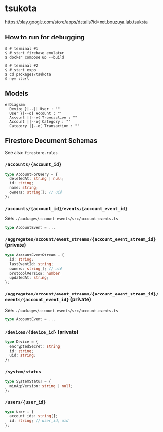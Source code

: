 # tsukota

<https://play.google.com/store/apps/details?id=net.bouzuya.lab.tsukota>

## How to run for debugging

```console
$ # terminal #1
$ # start firebase emulator
$ docker compose up --build

$ # terminal #2
$ # start expo
$ cd packages/tsukota
$ npm start
```

## Models

```mermaid
erDiagram
  Device }|--|| User : ""
  User }|--o{ Account : ""
  Account ||--o{ Transaction : ""
  Account ||--o{ Category : ""
  Category ||--o{ Transaction : ""
```

## Firestore Document Schemas

See also: `firestore.rules`

### `/accounts/{account_id}`

```typescript
type AccountForQuery = {
  deletedAt: string | null;
  id: string;
  name: string;
  owners: string[]; // uid
};
```

### `/accounts/{account_id}/events/{account_event_id}`

See: `./packages/account-events/src/account-events.ts`

```typescript
type AccountEvent = ...
```

### `/aggregates/account/event_streams/{account_event_stream_id}` (private)

```typescript
type AccountEventStream = {
  id: string;
  lastEventId: string;
  owners: string[]; // uid
  protocolVersion: number;
  updatedAt: string;
};
```

### `/aggregates/account/event_streams/{account_event_stream_id}/events/{account_event_id}` (private)

See: `./packages/account-events/src/account-events.ts`

```typescript
type AccountEvent = ...
```

### `/devices/{device_id}` (private)

```typescript
type Device = {
  encryptedSecret: string;
  id: string;
  uid: string;
};
```

### `/system/status`

```typescript
type SystemStatus = {
  minAppVersion: string | null;
};
```

### `/users/{user_id}`

```typescript
type User = {
  account_ids: string[];
  id: string; // user_id, uid
};
```
